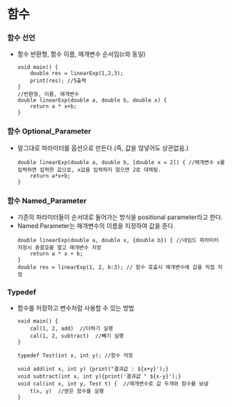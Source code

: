 # 함수

### 함수 선언
* 함수 반환형, 함수 이름, 매개변수 순서임(c와 동일)
    ```
    void main() {
        double res = linearExp(1,2,3);
        print(res); //5출력
    }
    //반환형, 이름, 매개변수
    double linearExp(double a, double b, double x) {
        return a * x+b;
    }
    ```
### 함수 Optional_Parameter
* 말그대로 파라미터를 옵션으로 만든다.(즉, 값을 않넣어도 상관없음.)
    ```
    double linearExp(double a, double b, [double x = 2]) { //매개변수 x를 입력하면 입력한 값으로, x값을 입력하지 않으면 2로 대체됨.
        return a*x+b;
    }
    ```
### 함수 Named_Parameter
* 기존의 파라미터들이 순서대로 들어가는 방식을 positional parameter라고 한다.
* Named Parameter는 매개변수의 이름을 지정하여 값을 준다.
    ```
    double linearExp(double a, double x, {double b}) { //네임드 파라미터 지정시 중괄호를 열고 매개변수 지정
        return a * x + b;
    }
    double res = linearExp(1, 2, b:3); // 함수 호출시 매개변수에 값을 직접 지정
    ```
### Typedef
* 함수를 저장하고 변수처럼 사용할 수 있는 방법
    ```
    void main() {
        cal(1, 2, add)  //더하기 실행
        cal(1, 2, subtract)  //빼기 실행
    }

    typedef Test(int x, int y); //함수 저장

    void add(int x, int y) {print("결과값 : ${x+y}');}
    void subtract(int x, int y){print('결과값 " ${x-y}');}
    void cal(int x, int y, Test t) {  //매개변수로 값 두개와 함수를 보냄
        t(x, y)  //받은 함수를 실행
    }
    ```
